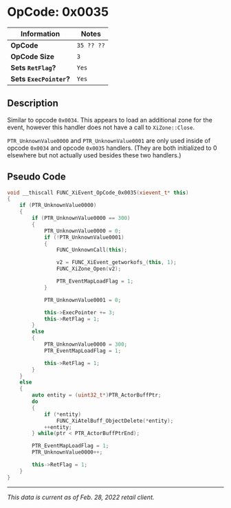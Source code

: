 # OpCode: 0x0035

| Information               | Notes |
|---                        |---    |
| **OpCode**                | `35 ?? ??` |
| **OpCode Size**           | `3`   |
| **Sets `RetFlag`?**       | `Yes` |
| **Sets `ExecPointer`?**   | `Yes` |

## Description

Similar to opcode `0x0034`. This appears to load an additional zone for the event, however this handler does not have a call to `XiZone::Close`.

`PTR_UnknownValue0000` and `PTR_UnknownValue0001` are only used inside of opcode `0x0034` and opcode `0x0035` handlers. (They are both initialized to 0 elsewhere but not actually used besides these two handlers.)

## Pseudo Code

```cpp
void __thiscall FUNC_XiEvent_OpCode_0x0035(xievent_t* this)
{
    if (PTR_UnknownValue0000)
    {
        if (PTR_UnknownValue0000 == 300)
        {
            PTR_UnknownValue0000 = 0;
            if (!PTR_UnknownValue0001)
            {
                FUNC_UnknownCall(this);

                v2 = FUNC_XiEvent_getworkofs_(this, 1);
                FUNC_XiZone_Open(v2);

                PTR_EventMapLoadFlag = 1;
            }

            PTR_UnknownValue0001 = 0;

            this->ExecPointer += 3;
            this->RetFlag = 1;
        }
        else
        {
            PTR_UnknownValue0000 = 300;
            PTR_EventMapLoadFlag = 1;

            this->RetFlag = 1;
        }
    }
    else
    {
        auto entity = (uint32_t*)PTR_ActorBuffPtr;
        do
        {
            if (*entity)
                FUNC_XiAtelBuff_ObjectDelete(*entity);
            ++entity;
        } while(ptr < PTR_ActorBuffPtrEnd);

        PTR_EventMapLoadFlag = 1;
        PTR_UnknownValue0000++;

        this->RetFlag = 1;
    }
}
```

---

_This data is current as of Feb. 28, 2022 retail client._